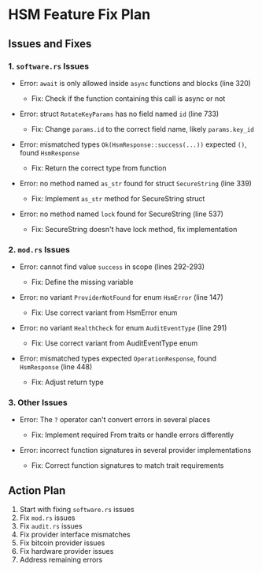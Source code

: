 # HSM Feature Fix Plan

## Issues and Fixes

### 1. `software.rs` Issues

- Error: `await` is only allowed inside `async` functions and blocks (line 320)
  - Fix: Check if the function containing this call is async or not

- Error: struct `RotateKeyParams` has no field named `id` (line 733)
  - Fix: Change `params.id` to the correct field name, likely `params.key_id`

- Error: mismatched types `Ok(HsmResponse::success(...))` expected `()`, found `HsmResponse`
  - Fix: Return the correct type from function

- Error: no method named `as_str` found for struct `SecureString` (line 339)
  - Fix: Implement `as_str` method for SecureString struct

- Error: no method named `lock` found for SecureString (line 537)
  - Fix: SecureString doesn't have lock method, fix implementation

### 2. `mod.rs` Issues

- Error: cannot find value `success` in scope (lines 292-293)
  - Fix: Define the missing variable

- Error: no variant `ProviderNotFound` for enum `HsmError` (line 147)
  - Fix: Use correct variant from HsmError enum

- Error: no variant `HealthCheck` for enum `AuditEventType` (line 291)
  - Fix: Use correct variant from AuditEventType enum

- Error: mismatched types expected `OperationResponse`, found `HsmResponse` (line 448)
  - Fix: Adjust return type

### 3. Other Issues

- Error: The `?` operator can't convert errors in several places
  - Fix: Implement required From traits or handle errors differently

- Error: incorrect function signatures in several provider implementations
  - Fix: Correct function signatures to match trait requirements

## Action Plan

1. Start with fixing `software.rs` issues
2. Fix `mod.rs` issues
3. Fix `audit.rs` issues
4. Fix provider interface mismatches
5. Fix bitcoin provider issues
6. Fix hardware provider issues
7. Address remaining errors
